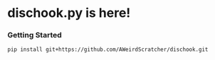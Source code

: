 # dischook.py is here!
### Getting Started
```
pip install git+https://github.com/AWeirdScratcher/dischook.git
```
